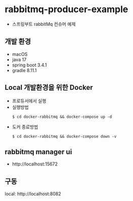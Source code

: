 # rabbitmq-producer-example
- 스프링부트 rabbitMq 컨슈머 예제

## 개발 환경
- macOS
- java 17
- spring boot 3.4.1
- gradle 8.11.1

## Local 개발환경을 위한 Docker
- 프로듀서에서 실행
- 실행방법
  ```
  $ cd docker-rabbitmq && docker-compose up -d
  ```
- 도커 종료방법
  ```
  $ cd docker-rabbitmq && docker-compose down -v
  ```

## rabbitmq manager ui
- http://localhost:15672

## 구동
local: http://localhost:8082
